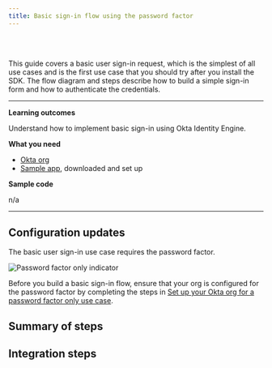 ```yaml
---
title: Basic sign-in flow using the password factor
---
```


<div class="oie-embedded-sdk">

<ApiLifecycle access="ie" /><br>
<ApiLifecycle access="Limited GA" /><br>

<StackSelector class="cleaner-selector"/>

This guide covers a basic user sign-in request, which is the simplest of all use cases and is the first use case that you should try after you install the SDK. The flow diagram and steps describe how to build a simple sign-in form and how to authenticate the credentials.

---

**Learning outcomes**

Understand how to implement basic sign-in using Okta Identity Engine.

**What you need**

* [Okta org](https://developer.okta.com/signup/oie.html)
* [Sample app](/docs/guides/oie-embedded-common-download-setup-app), downloaded and set up

**Sample code**

n/a

---

## Configuration updates

The basic user sign-in use case requires the password factor.

![Password factor only indicator](/img/oie-embedded-sdk/factor-password-only.png)

Before you build a basic sign-in flow, ensure that your org is configured for the password factor by completing the steps in [Set up your Okta org for a password factor only use case](/docs/guides/oie-embedded-common-org-setup/-/main/#set-up-your-okta-org-for-a-password-factor-only-use-case).

## Summary of steps

<StackSelector snippet="summaryofsteps" noSelector />

## Integration steps

<StackSelector snippet="integrationsteps" noSelector />

<StackSelector snippet="getuserprofile" noSelector />

</div>
